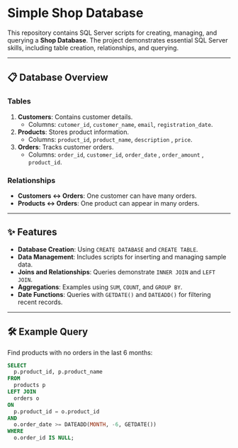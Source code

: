# Simple Shop Database

This repository contains SQL Server scripts for creating, managing, and querying a **Shop Database**. The project demonstrates essential SQL Server skills, including table creation, relationships, and querying.

---

## 📋 Database Overview

### Tables
1. **Customers**: Contains customer details.
   - Columns: `cutomer_id`, `customer_name`, `email`, `registration_date`.
2. **Products**: Stores product information.
   - Columns: `product_id`, `product_name`, `description` , `price`.
3. **Orders**: Tracks customer orders.
   - Columns: `order_id`, `customer_id`, `order_date` , `order_amount` , `product_id`.

### Relationships
- **Customers ↔ Orders**: One customer can have many orders.
- **Products ↔ Orders**: One product can appear in many orders.

---

## ✨ Features
- **Database Creation**: Using `CREATE DATABASE` and `CREATE TABLE`.
- **Data Management**: Includes scripts for inserting and managing sample data.
- **Joins and Relationships**: Queries demonstrate `INNER JOIN` and `LEFT JOIN`.
- **Aggregations**: Examples using `SUM`, `COUNT`, and `GROUP BY`.
- **Date Functions**: Queries with `GETDATE()` and `DATEADD()` for filtering recent records.

---

## 🛠️ Example Query
Find products with no orders in the last 6 months:
```sql
SELECT
  p.product_id, p.product_name
FROM
  products p
LEFT JOIN
  orders o
ON
  p.product_id = o.product_id
AND
  o.order_date >= DATEADD(MONTH, -6, GETDATE())
WHERE
  o.order_id IS NULL;
